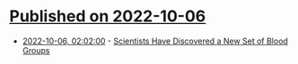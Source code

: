 # [Published on 2022-10-06](index.md)

* [2022-10-06, 02:02:00](https://science.slashdot.org/story/22/10/05/212205/scientists-have-discovered-a-new-set-of-blood-groups?utm_source=rss1.0mainlinkanon&utm_medium=feed) - [Scientists Have Discovered a New Set of Blood Groups](https://science.slashdot.org/story/22/10/05/212205/scientists-have-discovered-a-new-set-of-blood-groups?utm_source=rss1.0mainlinkanon&utm_medium=feed)
